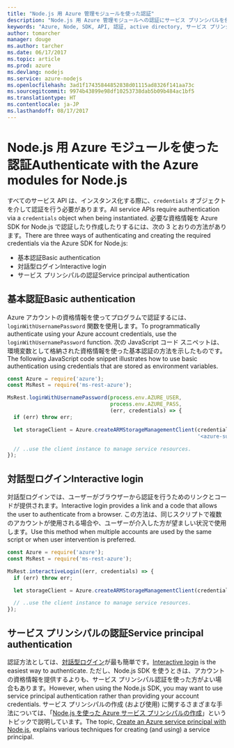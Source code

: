 ```yaml
---
title: "Node.js 用 Azure 管理モジュールを使った認証"
description: "Node.js 用 Azure 管理モジュールへの認証にサービス プリンシパルを使う方法について説明します。"
keywords: "Azure, Node, SDK, API, 認証, active directory, サービス プリンシパル"
author: tomarcher
manager: douge
ms.author: tarcher
ms.date: 06/17/2017
ms.topic: article
ms.prod: azure
ms.devlang: nodejs
ms.service: azure-nodejs
ms.openlocfilehash: 3ad1f17435844852838d01115ad8326f141aa73c
ms.sourcegitcommit: 9974b43899e98df10253738dab5b09b484ac1bf5
ms.translationtype: HT
ms.contentlocale: ja-JP
ms.lasthandoff: 08/17/2017
---
```

# <a name="authenticate-with-the-azure-modules-for-nodejs"></a><span data-ttu-id="e5d11-104">Node.js 用 Azure モジュールを使った認証</span><span class="sxs-lookup"><span data-stu-id="e5d11-104">Authenticate with the Azure modules for Node.js</span></span> 

<span data-ttu-id="e5d11-105">すべてのサービス API は、インスタンス化する際に、`credentials` オブジェクトを介して認証を行う必要があります。</span><span class="sxs-lookup"><span data-stu-id="e5d11-105">All service APIs require authentication via a `credentials` object when being instantiated.</span></span> <span data-ttu-id="e5d11-106">必要な資格情報を Azure SDK for Node.js で認証したり作成したりするには、次の 3 とおりの方法があります。</span><span class="sxs-lookup"><span data-stu-id="e5d11-106">There are three ways of authenticating and creating the required credentials via the Azure SDK for Node.js:</span></span> 

- <span data-ttu-id="e5d11-107">基本認証</span><span class="sxs-lookup"><span data-stu-id="e5d11-107">Basic authentication</span></span>
- <span data-ttu-id="e5d11-108">対話型ログイン</span><span class="sxs-lookup"><span data-stu-id="e5d11-108">Interactive login</span></span>
- <span data-ttu-id="e5d11-109">サービス プリンシパルの認証</span><span class="sxs-lookup"><span data-stu-id="e5d11-109">Service principal authentication</span></span>

## <a name="basic-authentication"></a><span data-ttu-id="e5d11-110">基本認証</span><span class="sxs-lookup"><span data-stu-id="e5d11-110">Basic authentication</span></span>

<span data-ttu-id="e5d11-111">Azure アカウントの資格情報を使ってプログラムで認証するには、`loginWithUsernamePassword` 関数を使用します。</span><span class="sxs-lookup"><span data-stu-id="e5d11-111">To programmatically authenticate using your Azure account credentials, use the `loginWithUsernamePassword` function.</span></span> <span data-ttu-id="e5d11-112">次の JavaScript コード スニペットは、環境変数として格納された資格情報を使った基本認証の方法を示したものです。</span><span class="sxs-lookup"><span data-stu-id="e5d11-112">The following JavaScript code snippet illustrates how to use basic authentication using credentials that are stored as environment variables.</span></span> 

```javascript
const Azure = require('azure');
const MsRest = require('ms-rest-azure');

MsRest.loginWithUsernamePassword(process.env.AZURE_USER, 
                                 process.env.AZURE_PASS, 
                                 (err, credentials) => {
  if (err) throw err;

  let storageClient = Azure.createARMStorageManagementClient(credentials, 
                                                             '<azure-subscription-id>');

  // ..use the client instance to manage service resources.
});
```

## <a name="interactive-login"></a><span data-ttu-id="e5d11-113">対話型ログイン</span><span class="sxs-lookup"><span data-stu-id="e5d11-113">Interactive login</span></span>

<span data-ttu-id="e5d11-114">対話型ログインでは、ユーザーがブラウザーから認証を行うためのリンクとコードが提供されます。</span><span class="sxs-lookup"><span data-stu-id="e5d11-114">Interactive login provides a link and a code that allows the user to authenticate from a browser.</span></span> <span data-ttu-id="e5d11-115">この方法は、同じスクリプトで複数のアカウントが使用される場合や、ユーザーが介入した方が望ましい状況で使用します。</span><span class="sxs-lookup"><span data-stu-id="e5d11-115">Use this method when multiple accounts are used by the same script or when user intervention is preferred.</span></span>

```javascript
const Azure = require('azure');
const MsRest = require('ms-rest-azure');

MsRest.interactiveLogin((err, credentials) => {
  if (err) throw err;

  let storageClient = Azure.createARMStorageManagementClient(credentials, '<azure-subscription-id>');

  // ..use the client instance to manage service resources.
});
```

## <a name="service-principal-authentication"></a><span data-ttu-id="e5d11-116">サービス プリンシパルの認証</span><span class="sxs-lookup"><span data-stu-id="e5d11-116">Service principal authentication</span></span>

<span data-ttu-id="e5d11-117">認証方法としては、[対話型ログイン](#interactive-login)が最も簡単です。</span><span class="sxs-lookup"><span data-stu-id="e5d11-117">[Interactive login](#interactive-login) is the easiest way to authenticate.</span></span> <span data-ttu-id="e5d11-118">ただし、Node.js SDK を使うときは、アカウントの資格情報を提供するよりも、サービス プリンシパル認証を使った方がよい場合もあります。</span><span class="sxs-lookup"><span data-stu-id="e5d11-118">However, when using the Node.js SDK, you may want to use service principal authentication rather than providing your account credentials.</span></span> <span data-ttu-id="e5d11-119">サービス プリンシパルの作成 (および使用) に関するさまざまな手法については、「[Node.js を使った Azure サービス プリンシパルの作成](./node-sdk-azure-authenticate-principal.md)」というトピックで説明しています。</span><span class="sxs-lookup"><span data-stu-id="e5d11-119">The topic, [Create an Azure service principal with Node.js](./node-sdk-azure-authenticate-principal.md), explains various techniques for creating (and using) a service principal.</span></span> 